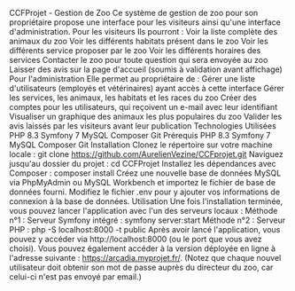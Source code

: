 CCFProjet - Gestion de Zoo
Ce système de gestion de zoo pour son propriétaire propose une interface pour les visiteurs ainsi qu'une interface d'administration.
Pour les visiteurs
Ils pourront :
Voir la liste complète des animaux du zoo
Voir les différents habitats présent dans le zoo
Voir les différents service proposer par le zoo
Voir les différents horaires des services
Contacter le zoo pour toute question qui sera envoyée au zoo
Laisser des avis sur la page d'accueil (soumis à validation avant affichage)
Pour l'administration
Elle permet au propriétaire de :
Gérer une liste d'utilisateurs (employés et vétérinaires) ayant accès à cette interface
Gérer les services, les animaux, les habitats et les races du zoo
Créer des comptes pour les utilisateurs, qui reçoivent un e-mail avec leur identifiant
Visualiser un graphique des animaux les plus populaires du zoo
Valider les avis laissés par les visiteurs avant leur publication
Technologies Utilisées
PHP 8.3
Symfony 7
MySQL
Composer
Git
Prérequis
PHP 8.3
Symfony 7
MySQL
Composer
Git
Installation
Clonez le répertoire sur votre machine locale :
    git clone https://github.com/AurelienVezine/CCFprojet.git
Naviguez jusqu'au dossier du projet :
    cd CCFProjet
Installez les dépendances avec Composer :
    composer install
Créez une nouvelle base de données MySQL via PhpMyAdmin ou MySQL Workbench et importez le fichier de base de données fourni.
Modifiez le fichier .env pour y ajouter vos informations de connexion à la base de données.
Utilisation
Une fois l'installation terminée, vous pouvez lancer l'application avec l'un des serveurs locaux :
Méthode n°1 : Serveur Symfony intégré :
    symfony server:start
Méthode n°2 : Serveur PHP :
    php -S localhost:8000 -t public
Après avoir lancé l'application, vous pouvez y accéder via http://localhost:8000 (ou le port que vous avez choisi).
Vous pouvez également accéder à la version déployée en ligne à l'adresse suivante : https://arcadia.myprojet.fr/.
(Notez que chaque nouvel utilisateur doit obtenir son mot de passe auprès du directeur du zoo, car celui-ci n'est pas envoyé par email.)
    

